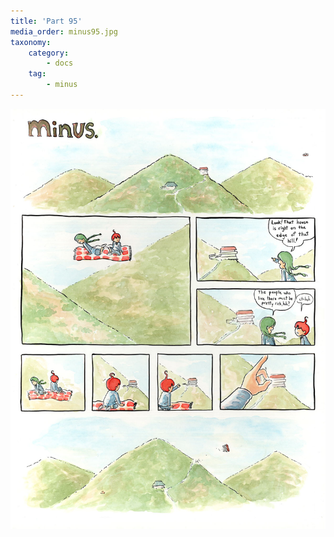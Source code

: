 ```yaml
---
title: 'Part 95'
media_order: minus95.jpg
taxonomy:
    category:
        - docs
    tag:
        - minus
---
```


![](minus95.jpg)
